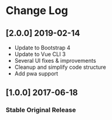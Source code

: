 # Change Log

## [2.0.0] 2019-02-14
 - Update to Bootstrap 4
 - Update to Vue CLI 3
 - Several UI fixes & improvements
 - Cleanup and simplify code structure
 - Add pwa support
  
## [1.0.0] 2017-06-18
### Stable Original Release

